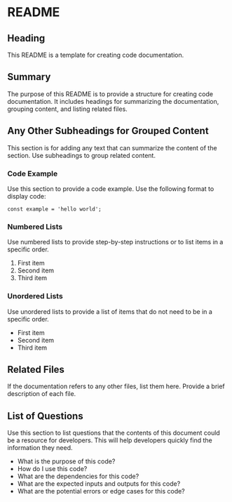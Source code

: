 # README

## Heading
This README is a template for creating code documentation.

## Summary
The purpose of this README is to provide a structure for creating code documentation. It includes headings for summarizing the documentation, grouping content, and listing related files.

## Any Other Subheadings for Grouped Content
This section is for adding any text that can summarize the content of the section. Use subheadings to group related content.

### Code Example
Use this section to provide a code example. Use the following format to display code:
```
const example = 'hello world';
```

### Numbered Lists
Use numbered lists to provide step-by-step instructions or to list items in a specific order.

1. First item
2. Second item
3. Third item

### Unordered Lists
Use unordered lists to provide a list of items that do not need to be in a specific order.

- First item
- Second item
- Third item

## Related Files
If the documentation refers to any other files, list them here. Provide a brief description of each file.

## List of Questions
Use this section to list questions that the contents of this document could be a resource for developers. This will help developers quickly find the information they need.

- What is the purpose of this code?
- How do I use this code?
- What are the dependencies for this code?
- What are the expected inputs and outputs for this code?
- What are the potential errors or edge cases for this code?